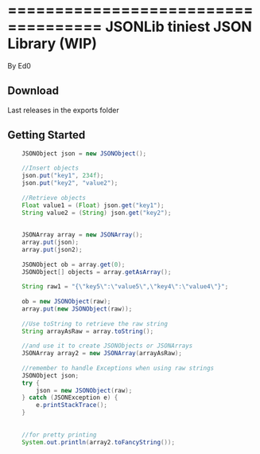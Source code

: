 ====================================
JSONLib tiniest JSON Library (WIP)
====================================
By Ed0

Download
--------

Last releases in the exports folder


Getting Started
---------------

```java
	JSONObject json = new JSONObject();
	
	//Insert objects
	json.put("key1", 234f);
	json.put("key2", "value2");
	
	//Retrieve objects
	Float value1 = (Float) json.get("key1");
	String value2 = (String) json.get("key2");
	
	
	JSONArray array = new JSONArray();
	array.put(json);
	array.put(json2);
	
	JSONObject ob = array.get(0);
	JSONObject[] objects = array.getAsArray();
	
	String raw1 = "{\"key5\":\"value5\",\"key4\":\"value4\"}";
	
	ob = new JSONObject(raw);
	array.put(new JSONObject(raw));
	
	//Use toString to retrieve the raw string
	String arrayAsRaw = array.toString();
	
	//and use it to create JSONObjects or JSONArrays
	JSONArray array2 = new JSONArray(arrayAsRaw);
	
	//remember to handle Exceptions when using raw strings
	JSONObject json;
	try {
		json = new JSONObject(raw);
	} catch (JSONException e) {
		e.printStackTrace();
	}
		
	
	//for pretty printing
	System.out.println(array2.toFancyString());
	
```

